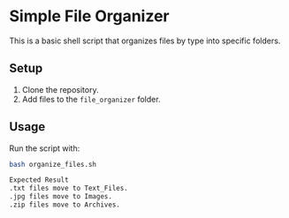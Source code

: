 # Simple File Organizer

This is a basic shell script that organizes files by type into specific folders.

## Setup
1. Clone the repository.
2. Add files to the `file_organizer` folder.

## Usage
Run the script with:
```bash
bash organize_files.sh

Expected Result
.txt files move to Text_Files.
.jpg files move to Images.
.zip files move to Archives.
